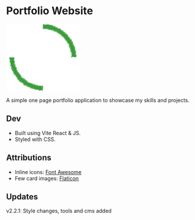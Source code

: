 # Portfolio Website
![Timo Anjala Logo](./src/assets/ta_logo_small.png?)

A simple one page portfolio application to showcase my skills and projects.

## Dev

- Built using Vite React & JS.
- Styled with CSS.

## Attributions

- Inline icons: [Font Awesome](https://fontawesome.com/)
- Few card images: [Flaticon](https://www.flaticon.com/)

## Updates

v2.2.1: Style changes, tools and cms added

